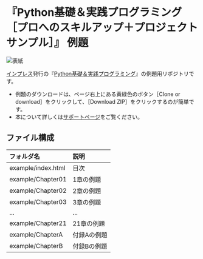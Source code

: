 # 『Python基礎＆実践プログラミング ［プロへのスキルアップ＋プロジェクトサンプル］』 例題

![表紙](https://www.marlin-arms.com/jpn/arts/books-small/beginning-python.png)

[インプレス](https://book.impress.co.jp/books/1118101039)発行の『[Python基礎＆実践プログラミング](https://www.marlin-arms.com/support/beginning-python/)』の例題用リポジトリです。

<div>
<ul>
  <li>	
  例題のダウンロードは、ページ右上にある黄緑色のボタン［Clone or download］をクリックして、［Download ZIP］をクリックするのが簡単です。
  </li>
  <li>
  本について詳しくは<a href="https://www.marlin-arms.com/support/beginning-python/">サポートページ</a>をご覧ください。
  </li>
</div>

## ファイル構成

|フォルダ名  |説明         |
|:--        |:--         |
|example/index.html       |目次    |
|example/Chapter01       |1章の例題    |
|example/Chapter02       |2章の例題    |
|example/Chapter03       |3章の例題    |
|...        |...         |
|example/Chapter21       |21章の例題   |
|example/ChapterA       |付録Aの例題   |
|example/ChapterB       |付録Bの例題   |


